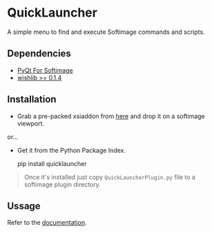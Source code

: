 QuickLauncher
=============
A simple menu to find and execute Softimage commands and scripts.

Dependencies
------------
- [PyQt For Softimage](https://github.com/caron/PyQtForSoftimage)
- [wishlib >= 0.1.4](https://github.com/wishdev-project/wishlib)

Installation
------------
- Grab a pre-packed xsiaddon from [here](http://goo.gl/hOOSP) and drop it on a softimage viewport.

or...

- Get it from the Python Package Index.

    pip install quicklauncher

> Once it's installed just copy `QuickLauncherPlugin.py` file to a softimage plugin directory.

Ussage
------
Refer to the [documentation](https://github.com/csaez/quicklauncher/wiki).